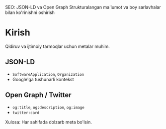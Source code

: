 SEO: JSON-LD va Open Graph
Strukturalangan ma'lumot va boy sarlavhalar bilan ko'rinishni oshirish
# Kirish
Qidiruv va ijtimoiy tarmoqlar uchun metalar muhim.

## JSON-LD
- `SoftwareApplication`, `Organization`
- Google'ga tushunarli kontekst

## Open Graph / Twitter
- `og:title`, `og:description`, `og:image`
- `twitter:card`

Xulosa: Har sahifada dolzarb meta bo'lsin.

